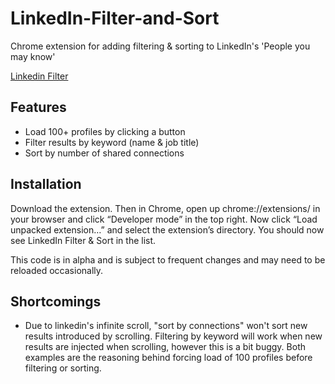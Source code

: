 # LinkedIn-Filter-and-Sort
Chrome extension for adding filtering &amp; sorting to LinkedIn's 'People you may know'

[Linkedin Filter](javascript:(function(){function%20initLinkedIn(){(window.linkedinfilter=function(){window.console%26%26console.log(%22LinkedIn%20filter%20%26%20sort%20init%22),$(%22head%22).append(%22%3Cstyle%3E.linked-interest{padding:16px%2012px!important}.linked-interest%20.button{height:30px}%23li-load::after{content:'.';visibility:hidden;display:block;height:0;clear:both}.li-container{content:'';display:none;position:fixed;top:0;left:0;width:100%25;height:100%25;background-color:rgba(0,132,191,.8);z-index:9998}.li-group{height:0;width:0;position:absolute;line-height:16px;margin:auto;top:0;right:0;bottom:0;left:0}.big-square{position:relative;display:inline-block;width:40px;height:40px;margin:5px;overflow:hidden;-webkit-transform-origin:bottom%20left;transform-origin:bottom%20left;-webkit-animation:bigSqrShrink%201s%20linear%20infinite;animation:bigSqrShrink%201s%20linear%20infinite}.li-square{position:absolute;width:20px;height:20px;background:%23FFF}.li-first{left:0;top:20px}.li-second{left:20px;top:20px;-webkit-animation:drop2%201s%20linear%20infinite;animation:drop2%201s%20linear%20infinite}.li-third{left:0;top:0;-webkit-animation:drop3%201s%20linear%20infinite;animation:drop3%201s%20linear%20infinite}.li-fourth{left:20px;top:0;-webkit-animation:drop4%201s%20linear%20infinite;animation:drop4%201s%20linear%20infinite}.li-text{font-family:sans-serif;font-weight:400;color:%23FFF;display:block;margin:0%20auto}%40-webkit-keyframes%20bigSqrShrink{0%25,90%25{-webkit-transform:scale(1);transform:scale(1)}100%25{-webkit-transform:scale(.5);transform:scale(.5)}}%40keyframes%20bigSqrShrink{0%25,90%25{-webkit-transform:scale(1);transform:scale(1)}100%25{-webkit-transform:scale(.5);transform:scale(.5)}}%40-webkit-keyframes%20drop2{0%25{-webkit-transform:translateY(-50px);transform:translateY(-50px)}100%25,25%25{-webkit-transform:translate(0);transform:translate(0)}}%40keyframes%20drop2{0%25{-webkit-transform:translateY(-50px);transform:translateY(-50px)}100%25,25%25{-webkit-transform:translate(0);transform:translate(0)}}%40-webkit-keyframes%20drop3{0%25{-webkit-transform:translateY(-50px);transform:translateY(-50px)}100%25,50%25{-webkit-transform:translate(0);transform:translate(0)}}%40keyframes%20drop3{0%25{-webkit-transform:translateY(-50px);transform:translateY(-50px)}100%25,50%25{-webkit-transform:translate(0);transform:translate(0)}}%40-webkit-keyframes%20drop4{0%25{-webkit-transform:translateY(-50px);transform:translateY(-50px)}100%25,75%25{-webkit-transform:translate(0);transform:translate(0)}}%40keyframes%20drop4{0%25{-webkit-transform:translateY(-50px);transform:translateY(-50px)}100%25,75%25{-webkit-transform:translate(0);transform:translate(0)}}.li-clear{margin:0%2010px%200%20-35px;vertical-align:middle;padding:5px}.li-search{height:30px!important;max-width:185px!important;margin:0%2010px}.linked-interest%20.button.asc,.linked-interest%20.button.desc{padding:0%2012px}.linked-interest%20.button.asc::before{content:'\\25b4'}.linked-interest%20.button.desc::before{content:'\\25be'}.li-clear[disabled]{opacity:.3}%3C/style%3E%22);var%20container=%22%3Cdiv%20class='linked-interest%20container%20ph20'%20role='toolbar'%3E%3C/div%3E%22,loadMore=%22%3Cbutton%20id='li-load'%20class='button%20button-primary-small'%3ELoad%20100+%20profiles%3C/button%3E%22,heading=%22%3Ch4%20class='visually-hidden'%3EFilter%20%26%20Sort%3C/h4%3E%22,spinner=%22%3Cdiv%20class='li-container'%3E%3Cdiv%20class='li-group'%3E%3Cdiv%20class='big-square'%3E%3Cdiv%20class='li-square%20.li-group%20li-first'%3E%3C/div%3E%3Cdiv%20class='li-square%20li-second'%3E%3C/div%3E%3Cdiv%20class='li-square%20li-third'%3E%3C/div%3E%3Cdiv%20class='li-square%20li-fourth'%3E%3C/div%3E%3C/div%3E%3Cdiv%20class='li-text'%3Eloading%3C/div%3E%3C/div%3E%3C/div%3E%22,search=%22%3Cinput%20type='text'%20class='li-search%20search'%20placeholder='Filter%20by%20keyword'%20aria-label='filter%20by%20keyword'%20disabled='true'/%3E%3Cbutton%20class='li-clear'%20disabled='true'%3E%3Csvg%20width='12'%20height='12'%20version='1.1'%20xmlns='http://www.w3.org/2000/svg'%3E%3Ctitle%3EClear%20search%3C/title%3E%3Cline%20x1='1'%20y1='11'%20x2='11'%20y2='1'%20stroke='black'%20stroke-width='2'/%3E%3Cline%20x1='1'%20y1='1'%20x2='11'%20y2='11'%20stroke='black'%20stroke-width='2'/%3E%3C/svg%3E%3C/button%3E%22,connection=%22%3Cbutton%20class='li-connection%20sort%20button%20button-secondary-small'%20data-sort='li-connection-count'%20disabled='true'%3ESort%20by%20%23%20connections%3C/button%3E%22;$(container).insertBefore(%22.mn-pymk-list__cards%22),$(%22.linked-interest%22).append(heading,loadMore,search,connection),$(%22body%22).append(spinner);var%20List=function(modules){function%20__webpack_require__(moduleId){if(installedModules[moduleId])return%20installedModules[moduleId].exports;var%20module=installedModules[moduleId]={i:moduleId,l:!1,exports:{}};return%20modules[moduleId].call(module.exports,module,module.exports,__webpack_require__),module.l=!0,module.exports}var%20installedModules={};return%20__webpack_require__.m=modules,__webpack_require__.c=installedModules,__webpack_require__.i=function(value){return%20value},__webpack_require__.d=function(exports,name,getter){__webpack_require__.o(exports,name)||Object.defineProperty(exports,name,{configurable:!1,enumerable:!0,get:getter})},__webpack_require__.n=function(module){var%20getter=module%26%26module.__esModule%3Ffunction(){return%20module[%22default%22]}:function(){return%20module};return%20__webpack_require__.d(getter,%22a%22,getter),getter},__webpack_require__.o=function(object,property){return%20Object.prototype.hasOwnProperty.call(object,property)},__webpack_require__.p=%22%22,__webpack_require__(__webpack_require__.s=11)}([function(module,exports,__webpack_require__){function%20ClassList(el){if(!el||!el.nodeType)throw%20new%20Error(%22A%20DOM%20element%20reference%20is%20required%22);this.el=el,this.list=el.classList}{var%20index=__webpack_require__(4),re=/\s+/;Object.prototype.toString}module.exports=function(el){return%20new%20ClassList(el)},ClassList.prototype.add=function(name){if(this.list)return%20this.list.add(name),this;var%20arr=this.array(),i=index(arr,name);return~i||arr.push(name),this.el.className=arr.join(%22%20%22),this},ClassList.prototype.remove=function(name){if(this.list)return%20this.list.remove(name),this;var%20arr=this.array(),i=index(arr,name);return~i%26%26arr.splice(i,1),this.el.className=arr.join(%22%20%22),this},ClassList.prototype.toggle=function(name,force){return%20this.list%3F(%22undefined%22!=typeof%20force%3Fforce!==this.list.toggle(name,force)%26%26this.list.toggle(name):this.list.toggle(name),this):(%22undefined%22!=typeof%20force%3Fforce%3Fthis.add(name):this.remove(name):this.has(name)%3Fthis.remove(name):this.add(name),this)},ClassList.prototype.array=function(){var%20className=this.el.getAttribute(%22class%22)||%22%22,str=className.replace(/^\s+|\s+$/g,%22%22),arr=str.split(re);return%22%22===arr[0]%26%26arr.shift(),arr},ClassList.prototype.has=ClassList.prototype.contains=function(name){return%20this.list%3Fthis.list.contains(name):!!~index(this.array(),name)}},function(module,exports,__webpack_require__){var%20bind=window.addEventListener%3F%22addEventListener%22:%22attachEvent%22,unbind=window.removeEventListener%3F%22removeEventListener%22:%22detachEvent%22,prefix=%22addEventListener%22!==bind%3F%22on%22:%22%22,toArray=__webpack_require__(5);exports.bind=function(el,type,fn,capture){el=toArray(el);for(var%20i=0;i%3Cel.length;i++)el[i][bind](prefix+type,fn,capture||!1)},exports.unbind=function(el,type,fn,capture){el=toArray(el);for(var%20i=0;i%3Cel.length;i++)el[i][unbind](prefix+type,fn,capture||!1)}},function(module,exports){module.exports=function(list){return%20function(initValues,element,notCreate){var%20item=this;this._values={},this.found=!1,this.filtered=!1;var%20init=function(initValues,element,notCreate){if(void%200===element)notCreate%3Fitem.values(initValues,notCreate):item.values(initValues);else{item.elm=element;var%20values=list.templater.get(item,initValues);item.values(values)}};this.values=function(newValues,notCreate){if(void%200===newValues)return%20item._values;for(var%20name%20in%20newValues)item._values[name]=newValues[name];notCreate!==!0%26%26list.templater.set(item,item.values())},this.show=function(){list.templater.show(item)},this.hide=function(){list.templater.hide(item)},this.matching=function(){return%20list.filtered%26%26list.searched%26%26item.found%26%26item.filtered||list.filtered%26%26!list.searched%26%26item.filtered||!list.filtered%26%26list.searched%26%26item.found||!list.filtered%26%26!list.searched},this.visible=function(){return%20item.elm%26%26item.elm.parentNode==list.list%3F!0:!1},init(initValues,element,notCreate)}}},function(module,exports){var%20getElementsByClassName=function(container,className,single){return%20single%3Fcontainer.getElementsByClassName(className)[0]:container.getElementsByClassName(className)},querySelector=function(container,className,single){return%20className=%22.%22+className,single%3Fcontainer.querySelector(className):container.querySelectorAll(className)},polyfill=function(container,className,single){for(var%20classElements=[],tag=%22*%22,els=container.getElementsByTagName(tag),elsLen=els.length,pattern=new%20RegExp(%22(^|\\s)%22+className+%22(\\s|$)%22),i=0,j=0;elsLen%3Ei;i++)if(pattern.test(els[i].className)){if(single)return%20els[i];classElements[j]=els[i],j++}return%20classElements};module.exports=function(){return%20function(container,className,single,options){return%20options=options||{},options.test%26%26options.getElementsByClassName||!options.test%26%26document.getElementsByClassName%3FgetElementsByClassName(container,className,single):options.test%26%26options.querySelector||!options.test%26%26document.querySelector%3FquerySelector(container,className,single):polyfill(container,className,single)}}()},function(module,exports){var%20indexOf=[].indexOf;module.exports=function(arr,obj){if(indexOf)return%20arr.indexOf(obj);for(var%20i=0;i%3Carr.length;++i)if(arr[i]===obj)return%20i;return-1}},function(module,exports){function%20isArray(arr){return%22[object%20Array]%22===Object.prototype.toString.call(arr)}module.exports=function(collection){if(%22undefined%22==typeof%20collection)return[];if(null===collection)return[null];if(collection===window)return[window];if(%22string%22==typeof%20collection)return[collection];if(isArray(collection))return%20collection;if(%22number%22!=typeof%20collection.length)return[collection];if(%22function%22==typeof%20collection%26%26collection%20instanceof%20Function)return[collection];for(var%20arr=[],i=0;i%3Ccollection.length;i++)(Object.prototype.hasOwnProperty.call(collection,i)||i%20in%20collection)%26%26arr.push(collection[i]);return%20arr.length%3Farr:[]}},function(module,exports){module.exports=function(s){return%20s=void%200===s%3F%22%22:s,s=null===s%3F%22%22:s,s=s.toString()}},function(module,exports){module.exports=function(object){for(var%20source,args=Array.prototype.slice.call(arguments,1),i=0;source=args[i];i++)if(source)for(var%20property%20in%20source)object[property]=source[property];return%20object}},function(module,exports){module.exports=function(list){var%20addAsync=function(values,callback,items){var%20valuesToAdd=values.splice(0,50);items=items||[],items=items.concat(list.add(valuesToAdd)),values.length%3E0%3FsetTimeout(function(){addAsync(values,callback,items)},1):(list.update(),callback(items))};return%20addAsync}},function(module,exports){module.exports=function(list){return%20list.handlers.filterStart=list.handlers.filterStart||[],list.handlers.filterComplete=list.handlers.filterComplete||[],function(filterFunction){if(list.trigger(%22filterStart%22),list.i=1,list.reset.filter(),void%200===filterFunction)list.filtered=!1;else{list.filtered=!0;for(var%20is=list.items,i=0,il=is.length;il%3Ei;i++){var%20item=is[i];filterFunction(item)%3Fitem.filtered=!0:item.filtered=!1}}return%20list.update(),list.trigger(%22filterComplete%22),list.visibleItems}}},function(module,exports,__webpack_require__){var%20events=(__webpack_require__(0),__webpack_require__(1)),extend=__webpack_require__(7),toString=__webpack_require__(6),getByClass=__webpack_require__(3),fuzzy=__webpack_require__(19);module.exports=function(list,options){options=options||{},options=extend({location:0,distance:100,threshold:.4,multiSearch:!0,searchClass:%22fuzzy-search%22},options);var%20fuzzySearch={search:function(searchString,columns){for(var%20searchArguments=options.multiSearch%3FsearchString.replace(/%20+$/,%22%22).split(/%20+/):[searchString],k=0,kl=list.items.length;kl%3Ek;k++)fuzzySearch.item(list.items[k],columns,searchArguments)},item:function(item,columns,searchArguments){for(var%20found=!0,i=0;i%3CsearchArguments.length;i++){for(var%20foundArgument=!1,j=0,jl=columns.length;jl%3Ej;j++)fuzzySearch.values(item.values(),columns[j],searchArguments[i])%26%26(foundArgument=!0);foundArgument||(found=!1)}item.found=found},values:function(values,value,searchArgument){if(values.hasOwnProperty(value)){var%20text=toString(values[value]).toLowerCase();if(fuzzy(text,searchArgument,options))return!0}return!1}};return%20events.bind(getByClass(list.listContainer,options.searchClass),%22keyup%22,function(e){var%20target=e.target||e.srcElement;list.search(target.value,fuzzySearch.search)}),function(str,columns){list.search(str,columns,fuzzySearch.search)}}},function(module,exports,__webpack_require__){var%20naturalSort=__webpack_require__(18),getByClass=__webpack_require__(3),extend=__webpack_require__(7),indexOf=__webpack_require__(4),events=__webpack_require__(1),toString=__webpack_require__(6),classes=__webpack_require__(0),getAttribute=__webpack_require__(17),toArray=__webpack_require__(5);module.exports=function(id,options,values){var%20init,self=this,Item=__webpack_require__(2)(self),addAsync=__webpack_require__(8)(self),initPagination=__webpack_require__(12)(self);init={start:function(){self.listClass=%22list%22,self.searchClass=%22search%22,self.sortClass=%22sort%22,self.page=1e4,self.i=1,self.items=[],self.visibleItems=[],self.matchingItems=[],self.searched=!1,self.filtered=!1,self.searchColumns=void%200,self.handlers={updated:[]},self.valueNames=[],self.utils={getByClass:getByClass,extend:extend,indexOf:indexOf,events:events,toString:toString,naturalSort:naturalSort,classes:classes,getAttribute:getAttribute,toArray:toArray},self.utils.extend(self,options),self.listContainer=%22string%22==typeof%20id%3Fdocument.getElementById(id):id,self.listContainer%26%26(self.list=getByClass(self.listContainer,self.listClass,!0),self.parse=__webpack_require__(13)(self),self.templater=__webpack_require__(16)(self),self.search=__webpack_require__(14)(self),self.filter=__webpack_require__(9)(self),self.sort=__webpack_require__(15)(self),self.fuzzySearch=__webpack_require__(10)(self,options.fuzzySearch),this.handlers(),this.items(),this.pagination(),self.update())},handlers:function(){for(var%20handler%20in%20self.handlers)self[handler]%26%26self.on(handler,self[handler])},items:function(){self.parse(self.list),void%200!==values%26%26self.add(values)},pagination:function(){if(void%200!==options.pagination){options.pagination===!0%26%26(options.pagination=[{}]),void%200===options.pagination[0]%26%26(options.pagination=[options.pagination]);for(var%20i=0,il=options.pagination.length;il%3Ei;i++)initPagination(options.pagination[i])}}},this.reIndex=function(){self.items=[],self.visibleItems=[],self.matchingItems=[],self.searched=!1,self.filtered=!1,self.parse(self.list)},this.toJSON=function(){for(var%20json=[],i=0,il=self.items.length;il%3Ei;i++)json.push(self.items[i].values());return%20json},this.add=function(values,callback){if(0!==values.length){if(callback)return%20void%20addAsync(values,callback);var%20added=[],notCreate=!1;void%200===values[0]%26%26(values=[values]);for(var%20i=0,il=values.length;il%3Ei;i++){var%20item=null;notCreate=self.items.length%3Eself.page%3F!0:!1,item=new%20Item(values[i],void%200,notCreate),self.items.push(item),added.push(item)}return%20self.update(),added}},this.show=function(i,page){return%20this.i=i,this.page=page,self.update(),self},this.remove=function(valueName,value,options){for(var%20found=0,i=0,il=self.items.length;il%3Ei;i++)self.items[i].values()[valueName]==value%26%26(self.templater.remove(self.items[i],options),self.items.splice(i,1),il--,i--,found++);return%20self.update(),found},this.get=function(valueName,value){for(var%20matchedItems=[],i=0,il=self.items.length;il%3Ei;i++){var%20item=self.items[i];item.values()[valueName]==value%26%26matchedItems.push(item)}return%20matchedItems},this.size=function(){return%20self.items.length},this.clear=function(){return%20self.templater.clear(),self.items=[],self},this.on=function(event,callback){return%20self.handlers[event].push(callback),self},this.off=function(event,callback){var%20e=self.handlers[event],index=indexOf(e,callback);return%20index%3E-1%26%26e.splice(index,1),self},this.trigger=function(event){for(var%20i=self.handlers[event].length;i--;)self.handlers[event][i](self);return%20self},this.reset={filter:function(){for(var%20is=self.items,il=is.length;il--;)is[il].filtered=!1;return%20self},search:function(){for(var%20is=self.items,il=is.length;il--;)is[il].found=!1;return%20self}},this.update=function(){var%20is=self.items,il=is.length;self.visibleItems=[],self.matchingItems=[],self.templater.clear();for(var%20i=0;il%3Ei;i++)is[i].matching()%26%26self.matchingItems.length+1%3E=self.i%26%26self.visibleItems.length%3Cself.page%3F(is[i].show(),self.visibleItems.push(is[i]),self.matchingItems.push(is[i])):is[i].matching()%3F(self.matchingItems.push(is[i]),is[i].hide()):is[i].hide();return%20self.trigger(%22updated%22),self},init.start()}},function(module,exports,__webpack_require__){var%20classes=__webpack_require__(0),events=__webpack_require__(1),List=__webpack_require__(11);module.exports=function(list){var%20refresh=function(pagingList,options){var%20item,l=list.matchingItems.length,index=list.i,page=list.page,pages=Math.ceil(l/page),currentPage=Math.ceil(index/page),innerWindow=options.innerWindow||2,left=options.left||options.outerWindow||0,right=options.right||options.outerWindow||0;right=pages-right,pagingList.clear();for(var%20i=1;pages%3E=i;i++){var%20className=currentPage===i%3F%22active%22:%22%22;is.number(i,left,right,currentPage,innerWindow)%3F(item=pagingList.add({page:i,dotted:!1})[0],className%26%26classes(item.elm).add(className),addEvent(item.elm,i,page)):is.dotted(pagingList,i,left,right,currentPage,innerWindow,pagingList.size())%26%26(item=pagingList.add({page:%22...%22,dotted:!0})[0],classes(item.elm).add(%22disabled%22))}},is={number:function(i,left,right,currentPage,innerWindow){return%20this.left(i,left)||this.right(i,right)||this.innerWindow(i,currentPage,innerWindow)},left:function(i,left){return%20left%3E=i},right:function(i,right){return%20i%3Eright},innerWindow:function(i,currentPage,innerWindow){return%20i%3E=currentPage-innerWindow%26%26currentPage+innerWindow%3E=i},dotted:function(pagingList,i,left,right,currentPage,innerWindow,currentPageItem){return%20this.dottedLeft(pagingList,i,left,right,currentPage,innerWindow)||this.dottedRight(pagingList,i,left,right,currentPage,innerWindow,currentPageItem)},dottedLeft:function(pagingList,i,left,right,currentPage,innerWindow){return%20i==left+1%26%26!this.innerWindow(i,currentPage,innerWindow)%26%26!this.right(i,right)},dottedRight:function(pagingList,i,left,right,currentPage,innerWindow,currentPageItem){return%20pagingList.items[currentPageItem-1].values().dotted%3F!1:i==right%26%26!this.innerWindow(i,currentPage,innerWindow)%26%26!this.right(i,right)}},addEvent=function(elm,i,page){events.bind(elm,%22click%22,function(){list.show((i-1)*page+1,page)})};return%20function(options){var%20pagingList=new%20List(list.listContainer.id,{listClass:options.paginationClass||%22pagination%22,item:%22%3Cli%3E%3Ca%20class='page'%20href='javascript:function%20Z(){Z=\%22\%22}Z()'%3E%3C/a%3E%3C/li%3E%22,valueNames:[%22page%22,%22dotted%22],searchClass:%22pagination-search-that-is-not-supposed-to-exist%22,sortClass:%22pagination-sort-that-is-not-supposed-to-exist%22});list.on(%22updated%22,function(){refresh(pagingList,options)}),refresh(pagingList,options)}}},function(module,exports,__webpack_require__){module.exports=function(list){var%20Item=__webpack_require__(2)(list),getChildren=function(parent){for(var%20nodes=parent.childNodes,items=[],i=0,il=nodes.length;il%3Ei;i++)void%200===nodes[i].data%26%26items.push(nodes[i]);return%20items},parse=function(itemElements,valueNames){for(var%20i=0,il=itemElements.length;il%3Ei;i++)list.items.push(new%20Item(valueNames,itemElements[i]))},parseAsync=function(itemElements,valueNames){var%20itemsToIndex=itemElements.splice(0,50);parse(itemsToIndex,valueNames),itemElements.length%3E0%3FsetTimeout(function(){parseAsync(itemElements,valueNames)},1):(list.update(),list.trigger(%22parseComplete%22))};return%20list.handlers.parseComplete=list.handlers.parseComplete||[],function(){var%20itemsToIndex=getChildren(list.list),valueNames=list.valueNames;list.indexAsync%3FparseAsync(itemsToIndex,valueNames):parse(itemsToIndex,valueNames)}}},function(module,exports){module.exports=function(list){var%20text,columns,searchString,customSearch,prepare={resetList:function(){list.i=1,list.templater.clear(),customSearch=void%200},setOptions:function(args){2==args.length%26%26args[1]instanceof%20Array%3Fcolumns=args[1]:2==args.length%26%26%22function%22==typeof%20args[1]%3F(columns=void%200,customSearch=args[1]):3==args.length%3F(columns=args[1],customSearch=args[2]):columns=void%200},setColumns:function(){0!==list.items.length%26%26void%200===columns%26%26(columns=void%200===list.searchColumns%3Fprepare.toArray(list.items[0].values()):list.searchColumns)},setSearchString:function(s){s=list.utils.toString(s).toLowerCase(),s=s.replace(/[-[\]{}()*+%3F.,\\^$|%23]/g,%22\\$%26%22),searchString=s},toArray:function(values){var%20tmpColumn=[];for(var%20name%20in%20values)tmpColumn.push(name);return%20tmpColumn}},search={list:function(){for(var%20k=0,kl=list.items.length;kl%3Ek;k++)search.item(list.items[k])},item:function(item){item.found=!1;for(var%20j=0,jl=columns.length;jl%3Ej;j++)if(search.values(item.values(),columns[j]))return%20void(item.found=!0)},values:function(values,column){return%20values.hasOwnProperty(column)%26%26(text=list.utils.toString(values[column]).toLowerCase(),%22%22!==searchString%26%26text.search(searchString)%3E-1)%3F!0:!1},reset:function(){list.reset.search(),list.searched=!1}},searchMethod=function(str){return%20list.trigger(%22searchStart%22),prepare.resetList(),prepare.setSearchString(str),prepare.setOptions(arguments),prepare.setColumns(),%22%22===searchString%3Fsearch.reset():(list.searched=!0,customSearch%3FcustomSearch(searchString,columns):search.list()),list.update(),list.trigger(%22searchComplete%22),list.visibleItems};return%20list.handlers.searchStart=list.handlers.searchStart||[],list.handlers.searchComplete=list.handlers.searchComplete||[],list.utils.events.bind(list.utils.getByClass(list.listContainer,list.searchClass),%22keyup%22,function(e){var%20target=e.target||e.srcElement,alreadyCleared=%22%22===target.value%26%26!list.searched;alreadyCleared||searchMethod(target.value)}),list.utils.events.bind(list.utils.getByClass(list.listContainer,list.searchClass),%22input%22,function(e){var%20target=e.target||e.srcElement;%22%22===target.value%26%26searchMethod(%22%22)}),searchMethod}},function(module,exports){module.exports=function(list){var%20buttons={els:void%200,clear:function(){for(var%20i=0,il=buttons.els.length;il%3Ei;i++)list.utils.classes(buttons.els[i]).remove(%22asc%22),list.utils.classes(buttons.els[i]).remove(%22desc%22)},getOrder:function(btn){var%20predefinedOrder=list.utils.getAttribute(btn,%22data-order%22);return%22asc%22==predefinedOrder||%22desc%22==predefinedOrder%3FpredefinedOrder:list.utils.classes(btn).has(%22desc%22)%3F%22asc%22:list.utils.classes(btn).has(%22asc%22)%3F%22desc%22:%22asc%22},getInSensitive:function(btn,options){var%20insensitive=list.utils.getAttribute(btn,%22data-insensitive%22);%22false%22===insensitive%3Foptions.insensitive=!1:options.insensitive=!0},setOrder:function(options){for(var%20i=0,il=buttons.els.length;il%3Ei;i++){var%20btn=buttons.els[i];if(list.utils.getAttribute(btn,%22data-sort%22)===options.valueName){var%20predefinedOrder=list.utils.getAttribute(btn,%22data-order%22);%22asc%22==predefinedOrder||%22desc%22==predefinedOrder%3FpredefinedOrder==options.order%26%26list.utils.classes(btn).add(options.order):list.utils.classes(btn).add(options.order)}}}},sort=function(){list.trigger(%22sortStart%22);var%20options={},target=arguments[0].currentTarget||arguments[0].srcElement||void%200;target%3F(options.valueName=list.utils.getAttribute(target,%22data-sort%22),buttons.getInSensitive(target,options),options.order=buttons.getOrder(target)):(options=arguments[1]||options,options.valueName=arguments[0],options.order=options.order||%22asc%22,options.insensitive=%22undefined%22==typeof%20options.insensitive%3F!0:options.insensitive),buttons.clear(),buttons.setOrder(options);var%20sortFunction,customSortFunction=options.sortFunction||list.sortFunction||null,multi=%22desc%22===options.order%3F-1:1;sortFunction=customSortFunction%3Ffunction(itemA,itemB){return%20customSortFunction(itemA,itemB,options)*multi}:function(itemA,itemB){var%20sort=list.utils.naturalSort;return%20sort.alphabet=list.alphabet||options.alphabet||void%200,!sort.alphabet%26%26options.insensitive%26%26(sort=list.utils.naturalSort.caseInsensitive),sort(itemA.values()[options.valueName],itemB.values()[options.valueName])*multi},list.items.sort(sortFunction),list.update(),list.trigger(%22sortComplete%22)};return%20list.handlers.sortStart=list.handlers.sortStart||[],list.handlers.sortComplete=list.handlers.sortComplete||[],buttons.els=list.utils.getByClass(list.listContainer,list.sortClass),list.utils.events.bind(buttons.els,%22click%22,sort),list.on(%22searchStart%22,buttons.clear),list.on(%22filterStart%22,buttons.clear),sort}},function(module,exports){var%20Templater=function(list){var%20itemSource,templater=this,init=function(){itemSource=templater.getItemSource(list.item),itemSource%26%26(itemSource=templater.clearSourceItem(itemSource,list.valueNames))};this.clearSourceItem=function(el,valueNames){for(var%20i=0,il=valueNames.length;il%3Ei;i++){var%20elm;if(valueNames[i].data)for(var%20j=0,jl=valueNames[i].data.length;jl%3Ej;j++)el.setAttribute(%22data-%22+valueNames[i].data[j],%22%22);else%20valueNames[i].attr%26%26valueNames[i].name%3F(elm=list.utils.getByClass(el,valueNames[i].name,!0),elm%26%26elm.setAttribute(valueNames[i].attr,%22%22)):(elm=list.utils.getByClass(el,valueNames[i],!0),elm%26%26(elm.innerHTML=%22%22));elm=void%200}return%20el},this.getItemSource=function(item){if(void%200===item){for(var%20nodes=list.list.childNodes,i=0,il=nodes.length;il%3Ei;i++)if(void%200===nodes[i].data)return%20nodes[i].cloneNode(!0)}else{if(/%3Ctr[\s%3E]/g.exec(item)){var%20tbody=document.createElement(%22tbody%22);return%20tbody.innerHTML=item,tbody.firstChild}if(-1!==item.indexOf(%22%3C%22)){var%20div=document.createElement(%22div%22);return%20div.innerHTML=item,div.firstChild}var%20source=document.getElementById(list.item);if(source)return%20source}return%20void%200},this.get=function(item,valueNames){templater.create(item);for(var%20values={},i=0,il=valueNames.length;il%3Ei;i++){var%20elm;if(valueNames[i].data)for(var%20j=0,jl=valueNames[i].data.length;jl%3Ej;j++)values[valueNames[i].data[j]]=list.utils.getAttribute(item.elm,%22data-%22+valueNames[i].data[j]);else%20valueNames[i].attr%26%26valueNames[i].name%3F(elm=list.utils.getByClass(item.elm,valueNames[i].name,!0),values[valueNames[i].name]=elm%3Flist.utils.getAttribute(elm,valueNames[i].attr):%22%22):(elm=list.utils.getByClass(item.elm,valueNames[i],!0),values[valueNames[i]]=elm%3Felm.innerHTML:%22%22);elm=void%200}return%20values},this.set=function(item,values){var%20getValueName=function(name){for(var%20i=0,il=list.valueNames.length;il%3Ei;i++)if(list.valueNames[i].data){for(var%20data=list.valueNames[i].data,j=0,jl=data.length;jl%3Ej;j++)if(data[j]===name)return{data:name}}else{if(list.valueNames[i].attr%26%26list.valueNames[i].name%26%26list.valueNames[i].name==name)return%20list.valueNames[i];if(list.valueNames[i]===name)return%20name}},setValue=function(name,value){var%20elm,valueName=getValueName(name);valueName%26%26(valueName.data%3Fitem.elm.setAttribute(%22data-%22+valueName.data,value):valueName.attr%26%26valueName.name%3F(elm=list.utils.getByClass(item.elm,valueName.name,!0),elm%26%26elm.setAttribute(valueName.attr,value)):(elm=list.utils.getByClass(item.elm,valueName,!0),elm%26%26(elm.innerHTML=value)),elm=void%200)};if(!templater.create(item))for(var%20v%20in%20values)values.hasOwnProperty(v)%26%26setValue(v,values[v])},this.create=function(item){if(void%200!==item.elm)return!1;if(void%200===itemSource)throw%20new%20Error(%22The%20list%20need%20to%20have%20at%20list%20one%20item%20on%20init%20otherwise%20you'll%20have%20to%20add%20a%20template.%22);var%20newItem=itemSource.cloneNode(!0);return%20newItem.removeAttribute(%22id%22),item.elm=newItem,templater.set(item,item.values()),!0},this.remove=function(item){item.elm.parentNode===list.list%26%26list.list.removeChild(item.elm)},this.show=function(item){templater.create(item),list.list.appendChild(item.elm)},this.hide=function(item){void%200!==item.elm%26%26item.elm.parentNode===list.list%26%26list.list.removeChild(item.elm)},this.clear=function(){if(list.list.hasChildNodes())for(;list.list.childNodes.length%3E=1;)list.list.removeChild(list.list.firstChild)},init()};module.exports=function(list){return%20new%20Templater(list)}},function(module,exports){module.exports=function(el,attr){var%20result=el.getAttribute%26%26el.getAttribute(attr)||null;if(!result)for(var%20attrs=el.attributes,length=attrs.length,i=0;length%3Ei;i++)void%200!==attr[i]%26%26attr[i].nodeName===attr%26%26(result=attr[i].nodeValue);return%20result}},function(module,exports,__webpack_require__){%22use%20strict%22;function%20isNumberCode(code){return%20code%3E=48%26%2657%3E=code}function%20naturalCompare(a,b){for(var%20lengthA=(a+=%22%22).length,lengthB=(b+=%22%22).length,aIndex=0,bIndex=0;lengthA%3EaIndex%26%26lengthB%3EbIndex;){var%20charCodeA=a.charCodeAt(aIndex),charCodeB=b.charCodeAt(bIndex);if(isNumberCode(charCodeA)){if(!isNumberCode(charCodeB))return%20charCodeA-charCodeB;for(var%20numStartA=aIndex,numStartB=bIndex;48===charCodeA%26%26++numStartA%3ClengthA;)charCodeA=a.charCodeAt(numStartA);for(;48===charCodeB%26%26++numStartB%3ClengthB;)charCodeB=b.charCodeAt(numStartB);for(var%20numEndA=numStartA,numEndB=numStartB;lengthA%3EnumEndA%26%26isNumberCode(a.charCodeAt(numEndA));)++numEndA;for(;lengthB%3EnumEndB%26%26isNumberCode(b.charCodeAt(numEndB));)++numEndB;var%20difference=numEndA-numStartA-numEndB+numStartB;if(difference)return%20difference;for(;numEndA%3EnumStartA;)if(difference=a.charCodeAt(numStartA++)-b.charCodeAt(numStartB++))return%20difference;aIndex=numEndA,bIndex=numEndB}else{if(charCodeA!==charCodeB)return%20alphabetIndexMapLength%3EcharCodeA%26%26alphabetIndexMapLength%3EcharCodeB%26%26-1!==alphabetIndexMap[charCodeA]%26%26-1!==alphabetIndexMap[charCodeB]%3FalphabetIndexMap[charCodeA]-alphabetIndexMap[charCodeB]:charCodeA-charCodeB;++aIndex,++bIndex}}return%20lengthA-lengthB}var%20alphabet,alphabetIndexMap,alphabetIndexMapLength=0;naturalCompare.caseInsensitive=naturalCompare.i=function(a,b){return%20naturalCompare((%22%22+a).toLowerCase(),(%22%22+b).toLowerCase())},Object.defineProperties(naturalCompare,{alphabet:{get:function(){return%20alphabet},set:function(value){alphabet=value,alphabetIndexMap=[];var%20i=0;if(alphabet)for(;i%3Calphabet.length;i++)alphabetIndexMap[alphabet.charCodeAt(i)]=i;for(alphabetIndexMapLength=alphabetIndexMap.length,i=0;alphabetIndexMapLength%3Ei;i++)void%200===alphabetIndexMap[i]%26%26(alphabetIndexMap[i]=-1)}}}),module.exports=naturalCompare},function(module,exports){module.exports=function(text,pattern,options){function%20match_bitapScore_(e,x){var%20accuracy=e/pattern.length,proximity=Math.abs(loc-x);return%20Match_Distance%3Faccuracy+proximity/Match_Distance:proximity%3F1:accuracy}var%20Match_Location=options.location||0,Match_Distance=options.distance||100,Match_Threshold=options.threshold||.4;if(pattern===text)return!0;if(pattern.length%3E32)return!1;var%20loc=Match_Location,s=function(){var%20i,q={};for(i=0;i%3Cpattern.length;i++)q[pattern.charAt(i)]=0;for(i=0;i%3Cpattern.length;i++)q[pattern.charAt(i)]|=1%3C%3Cpattern.length-i-1;return%20q}(),score_threshold=Match_Threshold,best_loc=text.indexOf(pattern,loc);-1!=best_loc%26%26(score_threshold=Math.min(match_bitapScore_(0,best_loc),score_threshold),best_loc=text.lastIndexOf(pattern,loc+pattern.length),-1!=best_loc%26%26(score_threshold=Math.min(match_bitapScore_(0,best_loc),score_threshold)));var%20matchmask=1%3C%3Cpattern.length-1;best_loc=-1;for(var%20bin_min,bin_mid,last_rd,bin_max=pattern.length+text.length,d=0;d%3Cpattern.length;d++){for(bin_min=0,bin_mid=bin_max;bin_mid%3Ebin_min;)match_bitapScore_(d,loc+bin_mid)%3C=score_threshold%3Fbin_min=bin_mid:bin_max=bin_mid,bin_mid=Math.floor((bin_max-bin_min)/2+bin_min);bin_max=bin_mid;var%20start=Math.max(1,loc-bin_mid+1),finish=Math.min(loc+bin_mid,text.length)+pattern.length,rd=Array(finish+2);rd[finish+1]=(1%3C%3Cd)-1;for(var%20j=finish;j%3E=start;j--){var%20charMatch=s[text.charAt(j-1)];if(0===d%3Frd[j]=(rd[j+1]%3C%3C1|1)%26charMatch:rd[j]=(rd[j+1]%3C%3C1|1)%26charMatch|((last_rd[j+1]|last_rd[j])%3C%3C1|1)|last_rd[j+1],rd[j]%26matchmask){var%20score=match_bitapScore_(d,j-1);if(score_threshold%3E=score){if(score_threshold=score,best_loc=j-1,!(best_loc%3Eloc))break;start=Math.max(1,2*loc-best_loc)}}}if(match_bitapScore_(d+1,loc)%3Escore_threshold)break;last_rd=rd}return%200%3Ebest_loc%3F!1:!0}}]);!function(i){%22use%20strict%22;var%20t=function(i,t){this.selector=i,this.callback=t},e=[];e.initialize=function(e,n){var%20c=[],a=function(){-1==c.indexOf(this)%26%26(c.push(this),i(this).each(n))};i(e).each(a),this.push(new%20t(e,a))};var%20n=new%20MutationObserver(function(){for(var%20t=0;t%3Ce.length;t++)i(e[t].selector).each(e[t].callback)});n.observe(document.documentElement,{childList:!0,subtree:!0,attributes:!0}),i.fn.initialize=function(i){e.initialize(this.selector,i)},i.initialize=function(i,t){e.initialize(i,t)}}(jQuery),$(%22.mn-pymk-list%22).parent().attr(%22id%22,%22listjs-container%22);var%20options={valueNames:[%22li-connection-count%22,%22mn-person-info__name%22,%22mn-person-info__occupation%22],listClass:%22mn-pymk-list__cards%22},userList=new%20List(%22listjs-container%22,options);$.initialize(%22.mn-pymk-list__card%22,function(){var%20$this=$(this),$txt=$this.find(%22.member-insights__count%22).text(),num=$txt.replace(/[^0-9]/g,%22%22),$count=$this.find(%22li-count%22);$count.length||$(%22%3Cspan%20class='visually-hidden%20li-connection-count'%3E%22+num+%22%3C/span%3E%22).appendTo($this);var%20$search=$(%22.li-search%22).val();$search%26%26window.setTimeout(function(){userList.search($search)},500),userList.reIndex()}),$(%22%23li-load%22).on(%22click%22,function(){(function(count){if($(%22.li-container%22).show(),11%3Ecount){window.scrollTo(0,document.body.scrollHeight);var%20caller=arguments.callee;window.setTimeout(function(){caller(count+1)},500)}else%20window.scrollTo(0,0),$(%22.li-container%22).delay(1e3).fadeOut(),$(%22%23li-load%22).focus();$(%22.li-search,%20.li-connection,%20.li-clear%20%22).attr(%22disabled%22,!1)})(0),$(%22.li-search%22).val(%22%22),userList.search()}),$(%22.li-clear%22).on(%22click%22,function(){$(%22.li-search%22).val(%22%22),userList.search()})})()}var%20v=%221.6.4%22;if(void%200===window.jQuery||window.jQuery.fn.jquery%3Cv){var%20script=document.createElement(%22script%22);script.src=%22https://ajax.googleapis.com/ajax/libs/jquery/%22+v+%22/jquery.min.js%22,script.onload=script.onreadystatechange=function(){this.readyState%26%26%22loaded%22!=this.readyState%26%26%22complete%22!=this.readyState||initLinkedIn()},document.getElementsByTagName(%22head%22)[0].appendChild(script)}else%20initLinkedIn()})();)

## Features
* Load 100+ profiles by clicking a button
* Filter results by keyword (name & job title)
* Sort by number of shared connections

## Installation
Download the extension. Then in Chrome, open up chrome://extensions/ in your browser and click “Developer mode” in the top right. Now click “Load unpacked extension…” and select the extension’s directory. You should now see LinkedIn Filter & Sort in the list.

This code is in alpha and is subject to frequent changes and may need to be reloaded occasionally.

## Shortcomings
* Due to linkedin's infinite scroll, "sort by connections" won't sort new results introduced by scrolling. Filtering by keyword will work when new results are injected when scrolling, however this is a bit buggy. Both examples are the reasoning behind forcing load of 100 profiles before filtering or sorting.
